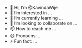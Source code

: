 - 👋 Hi, I’m @KavindaWije
- 👀 I’m interested in ...
- 🌱 I’m currently learning ...
- 💞️ I’m looking to collaborate on ...
- 📫 How to reach me ...
- 😄 Pronouns: ...
- ⚡ Fun fact: ...

<!---
KavindaWije/KavindaWije is a ✨ special ✨ repository because its `README.md` (this file) appears on your GitHub profile.
You can click the Preview link to take a look at your changes.
--->
